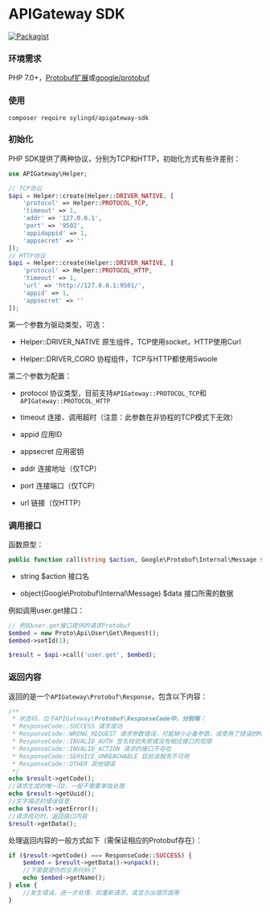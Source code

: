 # APIGateway SDK

[![Packagist](https://img.shields.io/packagist/v/sylingd/apigateway-sdk.svg?style=flat-square)](https://packagist.org/packages/sylingd/apigateway-sdk)

### 环境需求

PHP 7.0+，[Protobuf扩展](https://pecl.php.net/package/protobuf)或[google/protobuf](https://packagist.org/packages/google/protobuf)

### 使用

```
composer require sylingd/apigateway-sdk
```

### 初始化

PHP SDK提供了两种协议，分别为TCP和HTTP，初始化方式有些许差别：

```php
use APIGateway\Helper;

// TCP协议
$api = Helper::create(Helper::DRIVER_NATIVE, [
	'protocol' => Helper::PROTOCOL_TCP,
	'timeout' => 1,
	'addr' => '127.0.0.1',
	'port' => '9502',
	'appidappid' => 1,
	'appsecret' => ''
]);
// HTTP协议
$api = Helper::create(Helper::DRIVER_NATIVE, [
	'protocol' => Helper::PROTOCOL_HTTP,
	'timeout' => 1,
	'url' => 'http://127.0.0.1:9501/',
	'appid' => 1,
	'appsecret' => ''
]);
```

第一个参数为驱动类型，可选：

* Helper::DRIVER_NATIVE 原生组件，TCP使用socket，HTTP使用Curl

* Helper::DRIVER_CORO 协程组件，TCP与HTTP都使用Swoole

第二个参数为配置：

* protocol 协议类型，目前支持`APIGateway::PROTOCOL_TCP`和`APIGateway::PROTOCOL_HTTP`

* timeout 连接、调用超时（注意：此参数在非协程的TCP模式下无效）

* appid 应用ID

* appsecret 应用密钥

* addr 连接地址（仅TCP）

* port 连接端口（仅TCP）

* url 链接（仅HTTP）

### 调用接口

函数原型：

```php
public function call(string $action, Google\Protobuf\Internal\Message $data): APIGateway\Protobuf\Response;
```

* string $action 接口名

* object(Google\Protobuf\Internal\Message) $data 接口所需的数据

例如调用user.get接口：

```php
// 例如user.get接口提供的请求Protobuf
$embed = new Proto\Api\User\Get\Request();
$embed->setId(1);

$result = $api->call('user.get', $embed);
```

### 返回内容

返回的是一个`APIGateway\Protobuf\Response`，包含以下内容：

```php
/**
 * 状态码，位于APIGateway\Protobuf\ResponseCode中，分别有：
 * ResponseCode::SUCCESS 请求成功
 * ResponseCode::WRONG_REQUEST 请求参数错误，可能缺少必备参数，或使用了错误的Message
 * ResponseCode::INVALID_AUTH 签名校验失败或没有相应接口的权限
 * ResponseCode::INVALID_ACTION 请求的接口不存在
 * ResponseCode::SERVICE_UNREACHABLE 目前该服务不可用
 * ResponseCode::OTHER 其他错误
 */
echo $result->getCode();
//请求生成的唯一ID，一般不需要单独处理
echo $result->getUuid();
//文字描述的错误信息
echo $result->getError();
//请求成功时，返回接口内容
$result->getData();
```

处理返回内容的一般方式如下（需保证相应的Protobuf存在）：

```php
if ($result->getCode() === ResponseCode::SUCCESS) {
	$embed = $result->getData()->unpack();
	//下面就是你的业务代码了
	echo $embed->getName();
} else {
	//发生错误，进一步处理，如重新请求，或显示出错页面等
}
```